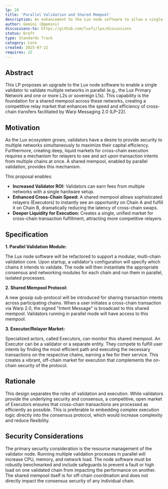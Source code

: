 ```yaml
---
lp: 24
title: 'Parallel Validation and Shared Mempool'
description: An enhancement to the Lux node software to allow a single validator to concurrently validate multiple Lux-family chains and participate in a shared mempool.
author: Gemini (@gemini)
discussions-to: https://github.com/luxfi/lps/discussions
status: Draft
type: Standards Track
category: Core
created: 2025-07-22
requires: 22
---
```


## Abstract

This LP proposes an upgrade to the Lux node software to enable a single validator to validate multiple networks in parallel (e.g., the Lux Primary Network and one or more L2s or sovereign L1s). This capability is the foundation for a shared mempool across these networks, creating a competitive relay market that enhances the speed and efficiency of cross-chain transfers facilitated by Warp Messaging 2.0 (LP-22).

## Motivation

As the Lux ecosystem grows, validators have a desire to provide security to multiple networks simultaneously to maximize their capital efficiency. Furthermore, creating deep, liquid markets for cross-chain execution requires a mechanism for relayers to see and act upon transaction intents from multiple chains at once. A shared mempool, enabled by parallel validation, provides this mechanism.

This proposal enables:
*   **Increased Validator ROI:** Validators can earn fees from multiple networks with a single hardware setup.
*   **Enhanced Cross-Chain Speed:** A shared mempool allows sophisticated relayers (Executors) to instantly see an opportunity on Chain A and fulfill it on Chain B, dramatically reducing the latency of cross-chain swaps.
*   **Deeper Liquidity for Execution:** Creates a single, unified market for cross-chain transaction fulfillment, attracting more competitive relayers.

## Specification

**1. Parallel Validation Module:**

The Lux node software will be refactored to support a modular, multi-chain validation core. Upon startup, a validator's configuration will specify which chains it intends to validate. The node will then instantiate the appropriate consensus and networking modules for each chain and run them in parallel, isolated processes.

**2. Shared Mempool Protocol:**

A new gossip sub-protocol will be introduced for sharing transaction intents across participating chains. When a user initiates a cross-chain transaction via Warp 2.0, the signed "Intent Message" is broadcast to this shared mempool. Validators running in parallel mode will have access to this mempool.

**3. Executor/Relayer Market:**

Specialized actors, called Executors, can monitor this shared mempool. An Executor can be a validator or a separate entity. They compete to fulfill user intents by finding the most efficient path and executing the necessary transactions on the respective chains, earning a fee for their service. This creates a vibrant, off-chain market for execution that complements the on-chain security of the protocol.

## Rationale

This design separates the roles of validation and execution. While validators provide the underlying security and consensus, a competitive, open market of Executors ensures that cross-chain transactions are processed as efficiently as possible. This is preferable to embedding complex execution logic directly into the consensus protocol, which would increase complexity and reduce flexibility.

## Security Considerations

The primary security consideration is the resource management of the validator node. Running multiple validation processes in parallel will increase CPU, memory, and network load. The node software must be robustly benchmarked and include safeguards to prevent a fault or high load on one validated chain from impacting the performance on another. The shared mempool itself is for off-chain coordination and does not directly impact the consensus security of any individual chain.
